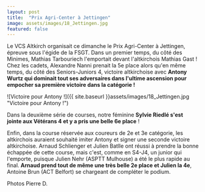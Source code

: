 ```yaml
---
layout: post
title:  "Prix Agri-Center à Jettingen"
image: assets/images/18_Jettingen.jpg
featured: false
---
```


Le VCS Altkirch organisait ce dimanche le Prix Agri-Center à Jettingen, épreuve sous l'égide de la FSGT. Dans un premier temps, du côté des Minimes, Mathias Tarbouriech l'emportait devant l'altkirchois Mathias Gast ! Chez les cadets, Alexandre Nanni prenait la 5e place alors qu'en même temps, du côté des Seniors-Juniors 4, victoire altkirchoise avec **Antony Wurtz qui dominait tout ses adversaires dans l'ultime ascension pour empocher sa première victoire dans la catégorie !**

![Victoire pour Antony !]({{ site.baseurl }}assets/images/18_Jettingen.jpg "Victoire pour Antony !")

Dans la deuxième série de courses, notre féminine **Sylvie Riedlé s'est jointe aux Vétérans 4 et y a pris une belle 6e place** !

Enfin, dans la course réservée aux coureurs de 2e et 3e catégorie, les altkirchois auraient souhaité imiter Antony et signer une seconde victoire altkirchoise. Arnaud Schlienger et Julien Batlle ont réussi à prendre la bonne échappée de cette course, mais c'est, comme en S4-J4, un junior qui l'emporte, puisque Julien Nehr (ASPTT Mulhouse) a été le plus rapide au final. **Arnaud prend tout de même une très belle 2e place et Julien la 4e**, Antoine Brun (ACT Belfort) se chargeant de compléter le podium.

Photos Pierre D.